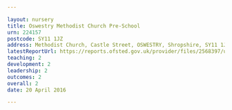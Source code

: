 ```yaml
---

layout: nursery
title: Oswestry Methodist Church Pre-School
urn: 224157
postcode: SY11 1JZ
address: Methodist Church, Castle Street, OSWESTRY, Shropshire, SY11 1JZ
latestReportUrl: https://reports.ofsted.gov.uk/provider/files/2568397/urn/224157.pdf
teaching: 2
development: 2
leadership: 2
outcomes: 2
overall: 2
date: 20 April 2016

---
```

